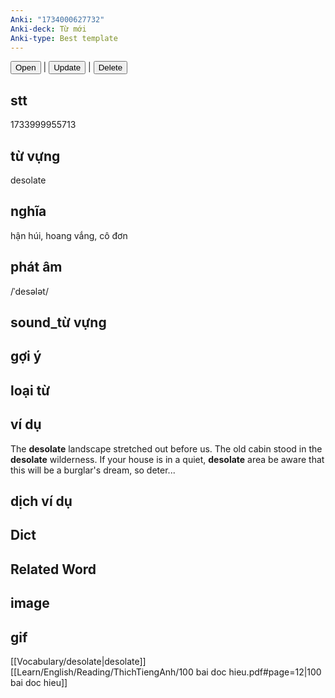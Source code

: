 ```yaml
---
Anki: "1734000627732"
Anki-deck: Từ mới
Anki-type: Best template
---
```

<button class="anki-btn-open">Open</button> | <button class="anki-btn-update">Update</button> | <button class="anki-btn-delete">Delete</button>

## stt
1733999955713
## từ vựng
desolate
## nghĩa
hận húi, hoang vắng, cô đơn
## phát âm
/ˈdesələt/

## sound_từ vựng

## gợi ý

## loại từ

## ví dụ
The **desolate** landscape stretched out before us.
The old cabin stood in the **desolate** wilderness.
If your house is in a quiet, **desolate** area be aware that this will be a burglar's dream, so deter...
## dịch ví dụ

## Dict

## Related Word

## image

## gif
[[Vocabulary/desolate|desolate]]
[[Learn/English/Reading/ThichTiengAnh/100 bai doc hieu.pdf#page=12|100 bai doc hieu]]